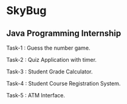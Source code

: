 # SkyBug
Java Programming Internship 
------------------------    
Task-1 : Guess the number game.

Task-2 : Quiz Application with timer.

Task-3 : Student Grade Calculator.

Task-4 : Student Course Registration System.

Task-5 : ATM Interface.
